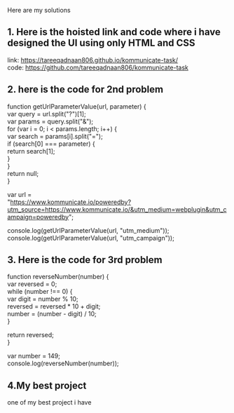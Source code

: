 Here are my solutions 

## 1. Here is the hoisted link and code where i have designed the UI using only HTML and CSS  
link: https://tareeqadnaan806.github.io/kommunicate-task/  
code: https://github.com/tareeqadnaan806/kommunicate-task  

## 2. here is the code for 2nd problem  
   function getUrlParameterValue(url, parameter) {  
  var query = url.split("?")[1];  
  var params = query.split("&");  
  for (var i = 0; i < params.length; i++) {  
    var search = params[i].split("=");  
    if (search[0] === parameter) {  
      return search[1];  
    }  
  }  
  return null;  
}  

var url =  
  "https://www.kommunicate.io/poweredby?utm_source=https://www.kommunicate.io/&utm_medium=webplugin&utm_campaign=poweredby";  
  
console.log(getUrlParameterValue(url, "utm_medium"));  
console.log(getUrlParameterValue(url, "utm_campaign"));  


## 3. Here is the code for 3rd problem  
   function reverseNumber(number) {  
  var reversed = 0;  
  while (number !== 0) {  
    var digit = number % 10;  
    reversed = reversed * 10 + digit;  
    number = (number - digit) / 10;  
  }  
  
  return reversed;  
}  

var number = 149;  
console.log(reverseNumber(number));  


## 4.My best project  
one of my best project i have 

